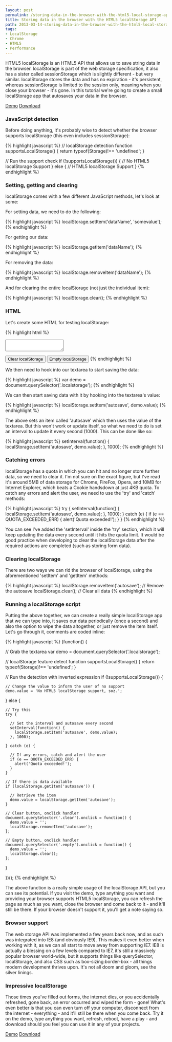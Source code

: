 ```yaml
---
layout: post
permalink: /storing-data-in-the-browser-with-the-html5-local-storage-api/
title: Storing data in the browser with the HTML5 localStorage API
path: 2013-03-14-storing-data-in-the-browser-with-the-html5-local-storage-api.md
tags:
- LocalStorage
- Chrome
- HTML5
- Performance
---
```


HTML5 localStorage is an HTML5 API that allows us to save string data in the browser. localStorage is part of the web storage specification, it also has a sister called sessionStorage which is slightly different - but very similar. localStorage stores the data and has no expiration - it's persistent, whereas sessionStorage is limited to the session only, meaning when you close your browser - it's gone. In this tutorial we're going to create a small localStorage app that autosaves your data in the browser.

<div class="download-box">
  <a href="//toddmotto.com/labs/html5-local-storage" onclick="_gaq.push(['_trackEvent', 'Click', 'Demo HTML5 localStorage, 'HTML5 localStorage Demo']);">Demo</a>
  <a href="//toddmotto.com/labs/html5-local-storage/html5-local-storage.zip" onclick="_gaq.push(['_trackEvent', 'Click', 'Download HTML5 localStorage, 'HTML5 localStorage Download']);">Download</a>
</div>

### JavaScript detection
Before doing anything, it's probably wise to detect whether the browser supports localStorage (this even includes sessionStorage):

{% highlight javascript %}
// localStorage detection
function supportsLocalStorage() {
  return typeof(Storage)!== 'undefined';
}

// Run the support check
if (!supportsLocalStorage()) {
  // No HTML5 localStorage Support
} else {
  // HTML5 localStorage Support
}
{% endhighlight %}

### Setting, getting and clearing
localStorage comes with a few different JavaScript methods, let's look at some:

For setting data, we need to do the following:

{% highlight javascript %}
localStorage.setItem('dataName', 'somevalue');
{% endhighlight %}

For getting our data:

{% highlight javascript %}
localStorage.getItem('dataName');
{% endhighlight %}

For removing the data:

{% highlight javascript %}
localStorage.removeItem('dataName');
{% endhighlight %}

And for clearing the entire localStorage (not just the individual item):

{% highlight javascript %}
localStorage.clear();
{% endhighlight %}

### HTML
Let's create some HTML for testing localStorage:

{% highlight html %}
<textarea class="localstorage"></textarea>
<button class="clear">Clear localStorage</button>
<button class="empty">Empty localStorage</button>
{% endhighlight %}

We then need to hook into our textarea to start saving the data:

{% highlight javascript %}
var demo = document.querySelector('.localstorage');
{% endhighlight %}

We can then start saving data with it by hooking into the textarea's value:

{% highlight javascript %}
localStorage.setItem('autosave', demo.value);
{% endhighlight %}

The above sets an item called 'autosave' which then uses the value of the textarea. But this won't work or update itself, so what we need to do is set an interval to update it every second (1000). This can be done like so:

{% highlight javascript %}
setInterval(function() {
  localStorage.setItem('autosave', demo.value);
}, 1000);
{% endhighlight %}

### Catching errors
localStorage has a quota in which you can hit and no longer store further data, so we need to clear it. I'm not sure on the exact figure, but I've read it's around 5MB of data storage for Chrome, FireFox, Opera, and 10MB for Internet Explorer, which beats a Cookie handsdown at just 4KB quota. To catch any errors and alert the user, we need to use the 'try' and 'catch' methods:

{% highlight javascript %}
try {
  setInterval(function() {
    localStorage.setItem('autosave', demo.value);
  }, 1000);
} catch (e) {
  if (e == QUOTA_EXCEEDED_ERR) {
    alert('Quota exceeded!');
  }
}
{% endhighlight %}

You can see I've added the 'setInterval' inside the 'try' section, which it will keep updating the data every second until it hits the quota limit. It would be good practice when developing to clear the localStorage data after the required actions are completed (such as storing form data).

### Clearing localStorage
There are two ways we can rid the browser of localStorage, using the aforementioned 'setItem' and 'getItem' methods:

{% highlight javascript %}
localStorage.removeItem('autosave'); // Remove the autosave
localStorage.clear(); // Clear all data
{% endhighlight %}

### Running a localStorage script
Putting the above together, we can create a really simple localStorage app that we can type into, it saves our data periodically (once a second) and also the option to wipe the data altogether, or just remove the item itself. Let's go through it, comments are coded inline:

{% highlight javascript %}
(function() {
  
  // Grab the textarea
  var demo = document.querySelector('.localstorage');
  
  // localStorage feature detect
  function supportsLocalStorage() {
    return typeof(Storage)!== 'undefined';
  }
  
  // Run the detection with inverted expression
  if (!supportsLocalStorage()) {
  
    // Change the value to inform the user of no support
    demo.value = 'No HTML5 localStorage support, soz.';
    
  } else {
  
    // Try this
    try {
    
      // Set the interval and autosave every second
      setInterval(function() {
        localStorage.setItem('autosave', demo.value);
      }, 1000);

    } catch (e) {
    
      // If any errors, catch and alert the user
      if (e == QUOTA_EXCEEDED_ERR) {
        alert('Quota exceeded!');
      }
    }
    
    // If there is data available
    if (localStorage.getItem('autosave')) {
    
      // Retrieve the item
      demo.value = localStorage.getItem('autosave');
    }
    
    // Clear button, onclick handler
    document.querySelector('.clear').onclick = function() {
      demo.value = '';
      localStorage.removeItem('autosave');
    };
    
    // Empty button, onclick handler
    document.querySelector('.empty').onclick = function() {
      demo.value = '';
      localStorage.clear(); 
    };
    
  }
  
})();
{% endhighlight %}

The above function is a really simple usage of the localStorage API, but you can see its potential. If you visit the demo, type anything you want and providing your browser supports HTML5 localStorage, you can refresh the page as much as you want, close the browser and come back to it - and it'll still be there. If your browser doesn't support it, you'll get a note saying so.

### Browser support
The web storage API was implemented a few years back now, and as such was integrated into IE8 (and obviously IE9). This makes it even better when working with it, as we can all start to move away from supporting IE7. IE8 is actually a blessing on a few levels compared to IE7, it's still a massively popular browser world-wide, but it supports things like querySelector, localStorage, and also CSS such as box-sizing:border-box - all things modern development thrives upon. It's not all doom and gloom, see the silver linings.

### Impressive localStorage
Those times you've filled out forms, the internet dies, or you accidentally refreshed, gone back, an error occurred and wiped the form - gone! What's even better is that you can even turn off your computer, disconnect from the internet - everything - and it'll still be there when you come back. Try it on the demo, type anything you want, refresh, reboot, have a play - and download should you feel you can use it in any of your projects.

<div class="download-box">
  <a href="//toddmotto.com/labs/html5-local-storage" onclick="_gaq.push(['_trackEvent', 'Click', 'Demo HTML5 localStorage, 'HTML5 localStorage Demo']);">Demo</a>
  <a href="//toddmotto.com/labs/html5-local-storage/html5-local-storage.zip" onclick="_gaq.push(['_trackEvent', 'Click', 'Download HTML5 localStorage, 'HTML5 localStorage Download']);">Download</a>
</div>
